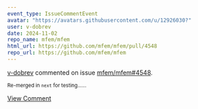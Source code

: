 ```yaml
---
event_type: IssueCommentEvent
avatar: "https://avatars.githubusercontent.com/u/12926030?"
user: v-dobrev
date: 2024-11-02
repo_name: mfem/mfem
html_url: https://github.com/mfem/mfem/pull/4548
repo_url: https://github.com/mfem/mfem
---
```


<a href='https://github.com/v-dobrev' target='_blank'>v-dobrev</a> commented on issue <a href='https://github.com/mfem/mfem/pull/4548' target='_blank'>mfem/mfem#4548</a>.

<small>Re-merged in `next` for testing......</small>

<a href='https://github.com/mfem/mfem/pull/4548' target='_blank'>View Comment</a>